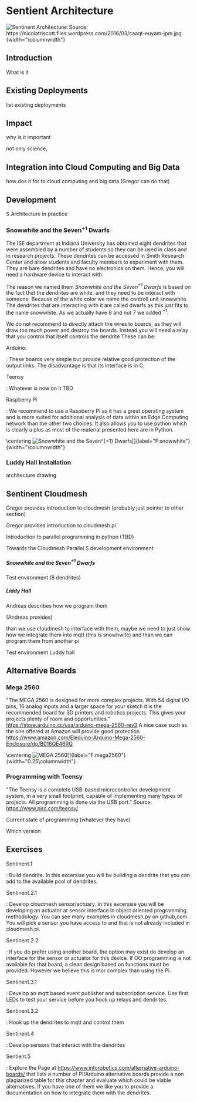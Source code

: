 Sentient Architecture
=====================

![Sentinent Architecture: Source:
<https://nicolatriscott.files.wordpress.com/2016/03/caaqt-euyam-jpm.jpg>](images/sentient.jpeg){width="\columnwidth"}

Introduction
------------

What is it

Existing Deployments
--------------------

list existing deployments

Impact
------

why is it important

not only science,

Integration into Cloud Computing and Big Data
---------------------------------------------

how dos it for to cloud computing and big data (Gregor can do that)

Development
-----------

S Architecture in practice

### Snowwhite and the Seven$^{+1}$ Dwarfs

The ISE department at Indiana University has obtained eight dendrites
that were assembled by a number of students so they can be used in class
and in research projects. These dendrites can be accessed in Smith
Research Center and allow students and faculty members to experiment
with them. They are bare dendrites and have no electronics on them.
Hence, you will need a hardware device to interact with.

The reason we named them *Snowwhite and the Seven$^{+1}$ Dwarfs* is
based on the fact that the dendrites are white, and they need to be
interact with someone. Because of the white color we name the controll
unit snowwhite. The dendrites that are interacting with it are called
dwarfs as this just fits to the name snowwhite. As we actually have 8
and not 7 we added $^{+1}$.

We do not recommend to directly attach the wires to boards, as they will
draw too much power and destroy the boards. Instead you will need a
relay that you control that itself controls the dendrite These can be:

Arduino:

:   These boards very simple but provide relative good protection of the
    output links. The disadvantage is that its interface is in C.

Teensy

:   Whatever is now on it TBD

Raspberry Pi

:   We recommend to use a Raspberry Pi as it has a great operating
    system and is more suited for additional analysis of data within an
    Edge Computing network than the other two choices. It also allows
    you to use python which is clearly a plus as most of the material
    presented here are in Python.

\centering
![Snowwhite and the Seven$^{+1}$
Dwarfs[]{label="F:snowwhite"}](images/snowwhite.jpg){width="\columnwidth"}

### Luddy Hall Installation

architecture drawing

Sentinent Cloudmesh
-------------------

Gregor provides introduction to cloudmesh (probably just pointer to
other section)

Gregor provides introduction to cloudmesh.pi

Introduction to parallel programming in python (TBD)

Towards the Cloudmesh Parallel S development environment

##### Snowwhite and the Seven$^{+1}$ Dwarfs

Test environment (8 dendrites)

##### Liddy Hall

Andreas describes how we program them

(Andreas provides)

than we use cloudmesh to interface with them, maybe we need to just show
how we integrate them into mqtt (this is snowhwite) and than we can
program them from another pi

Test environment Luddy hall

Alternative Boards
------------------

### Mega 2560

"The MEGA 2560 is designed for more complex projects. With 54 digital
I/O pins, 16 analog inputs and a larger space for your sketch it is the
recommended board for 3D printers and robotics projects. This gives your
projects plenty of room and opportunities."
<https://store.arduino.cc/usa/arduino-mega-2560-rev3> A nice case such
as the one offered at Amazon will provide good protection
<https://www.amazon.com/Eleduino-Arduino-Mega-2560-Enclosure/dp/B016QE46RQ>

\centering
![MEGA
2560[]{label="F:mega2560"}](images/mega2560.jpg){width="0.25\columnwidth"}

### Programming with Teensy

"The Teensy is a complete USB-based microcontroller development system,
in a very small footprint, capable of implementing many types of
projects. All programming is done via the USB port." Source:
<https://www.pjrc.com/teensy/>

Current state of programming (whatever they have)

Which version

Exercises
---------

Sentinent.1

:   Build dendrite. In this excersise you will be building a dendrite
    that you can add to the available pool of dendrites.

Sentinent.2.1

:   Develop cloudmesh sensor/actuary. In this excersise you will be
    developing an actuator ar sensor interface in object oriented
    programming methodology. You can see many examples in cloudmesh.py
    on github,com. You will pick a sensor you have access to and that is
    not already included in cloudmesh.pi.

Sentinent.2.2

:   If you do prefer using another board, the option may exist do develop
    an interface for the sensor or actuator for this device. If OO
    programming is not available for that board, a clean design based on
    functions must be provided. However we believe this is mor complex
    than using the Pi.

Sentinent.3.1

:   Develop an mqtt based event publisher and subscription service. Use
    first LEDs to test your service before you hook up relays and
    dendrites.

Sentinent.3.2

:   Hook up the dendrites to mqtt and control them

Sentinent.4

:   Develop sensors that interact with the dendrites

Sentient.5

:   Explore the Page at
    <https://www.intorobotics.com/alternative-arduino-boards/> that
    lists a number of PI/Arduino alternative boards provide a non
    plagiarized table for this chapter and evaluate which could be
    viable alternatives. If you have one of them we like you to provide
    a documentation on how to integrate them with the dendrites.
